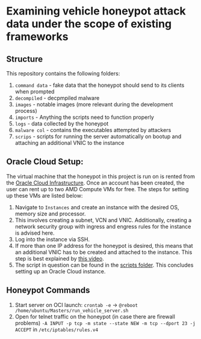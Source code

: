 # Examining vehicle honeypot attack data under the scope of existing frameworks

## Structure
This repository contains the following folders:
1) `command data` - fake data that the honeypot should send to its clients when prompted
2) `decompiled` - decpmpiled malware
3) `images` - notable images (more relevant during the development process)
4) `imports` - Anything the scripts need to function properly
5) `logs` - data collected by the honeypot
6) `malware col` - contains the executables attempted by attackers
7) `scrips` - scripts for running the server automatically on bootup and attaching an additional VNIC to the instance

## Oracle Cloud Setup:
The virtual machine that the honeypot in this project is run on is rented from the [Oracle Cloud Infrastructure](https://www.oracle.com/cloud/).
Once an account has been created, the user can rent up to two AMD Compute VMs for free. The steps for setting up these VMs are listed below:
1) Navigate to `Instances` and create an instance with the desired OS, memory size and processor.
2) This involves creating a subnet, VCN and VNIC. Additionally, creating a network security group with ingress and engress rules for the instance is advised here.
3) Log into the instance via SSH.
4) If more than one IP address for the honeypot is desired, this means that an additional VNIC has to be created and attached to the instance. This step is best explained by [this video](https://www.youtube.com/watch?v=amYLnXEDs9w&ab_channel=OracleLearning).
5) The script in question can be found in the [scripts folder](scripts/).
This concludes setting up an Oracle Cloud instance.

## Honeypot Commands
1) Start server on OCI launch:
	`crontab -e` -> `@reboot /home/ubuntu/Masters/run_vehicle_server.sh`
2) Open for telnet traffic on the honeypot (in case there are firewall problems)
   	`-A INPUT -p tcp -m state --state NEW -m tcp --dport 23 -j ACCEPT` in `/etc/iptables/rules.v4`

